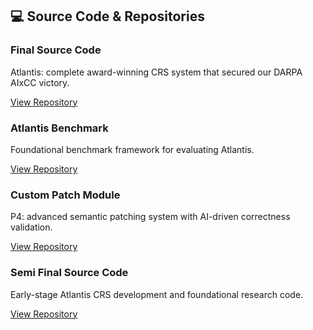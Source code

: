 ## 💻 Source Code & Repositories

<div class="grid grid-cols-1 md:grid-cols-2 lg:grid-cols-3 gap-6 mb-12">

<div class="glass-card p-6 group border border-gray-200/20 dark:border-gray-700/30">
  <div class="flex items-center mb-4">
    <i class="fa-solid fa-trophy text-2xl text-amber-500 mr-3"></i>
    <h3 class="text-lg font-bold text-gray-900 dark:text-white">Final Source Code</h3>
  </div>
  <p class="text-gray-600 dark:text-gray-300 mb-4">Atlantis: complete award-winning CRS system that secured our DARPA AIxCC victory.</p>
  <a href="https://github.com/Team-Atlanta/aixcc-afc-atlantis" target="_blank" rel="noopener" class="btn btn-outline-primary btn-sm hover:bg-gradient-modern hover:text-white hover:border-transparent transition-all duration-300 inline-flex items-center">
    View Repository
    <i class="fa fa-external-link ml-2 text-xs"></i>
  </a>
</div>

<div class="glass-card p-6 group border border-gray-200/20 dark:border-gray-700/30">
  <div class="flex items-center mb-4">
    <i class="fa-solid fa-database text-2xl text-indigo-500 mr-3"></i>
    <h3 class="text-lg font-bold text-gray-900 dark:text-white">Atlantis Benchmark</h3>
  </div>
  <p class="text-gray-600 dark:text-gray-300 mb-4">Foundational benchmark framework for evaluating Atlantis.</p>
  <a href="https://github.com/Team-Atlanta/aixcc-afc-benchmark" target="_blank" rel="noopener" class="btn btn-outline-primary btn-sm hover:bg-gradient-modern hover:text-white hover:border-transparent transition-all duration-300 inline-flex items-center">
    View Repository
    <i class="fa fa-external-link ml-2 text-xs"></i>
  </a>
</div>

<div class="glass-card p-6 group border border-gray-200/20 dark:border-gray-700/30">
  <div class="flex items-center mb-4">
    <i class="fa-solid fa-wrench text-2xl text-purple-500 mr-3"></i>
    <h3 class="text-lg font-bold text-gray-900 dark:text-white">Custom Patch Module</h3>
  </div>
  <p class="text-gray-600 dark:text-gray-300 mb-4">P4: advanced semantic patching system with AI-driven correctness validation.</p>
  <a href="https://github.com/Team-Atlanta/aixcc-afc-p4" target="_blank" rel="noopener" class="btn btn-outline-primary btn-sm hover:bg-gradient-modern hover:text-white hover:border-transparent transition-all duration-300 inline-flex items-center">
    View Repository
    <i class="fa fa-external-link ml-2 text-xs"></i>
  </a>
</div>

<div class="glass-card p-6 group border border-gray-200/20 dark:border-gray-700/30">
  <div class="flex items-center mb-4">
    <i class="fa-solid fa-medal text-2xl text-gold-500 mr-3"></i>
    <h3 class="text-lg font-bold text-gray-900 dark:text-white">Semi Final Source Code</h3>
  </div>
  <p class="text-gray-600 dark:text-gray-300 mb-4">Early-stage Atlantis CRS development and foundational research code.</p>
  <a href="https://github.com/Team-Atlanta/aixcc-asc-atlantis" target="_blank" rel="noopener" class="btn btn-outline-primary btn-sm hover:bg-gradient-modern hover:text-white hover:border-transparent transition-all duration-300 inline-flex items-center">
    View Repository
    <i class="fa fa-external-link ml-2 text-xs"></i>
  </a>
</div>

</div>


